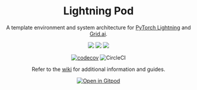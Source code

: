 <div align="center">

# Lightning Pod

A template environment and system architecture for [PyTorch Lightning](https://www.pytorchlightning.ai/) and [Grid.ai](https://www.grid.ai/).

![](https://img.shields.io/badge/PyTorch_Lightning-Ecosystem-informational?style=flat&logo=pytorchlightning&logoColor=white&color=2bbc8a)
![](https://img.shields.io/badge/Grid.ai-Compute-informational?style=flat&logo=grid.ai&logoColor=white&color=2bbc8a)
![](https://img.shields.io/badge/Gitpod-DevEnv-informational?style=flat&logo=gitpod&logoColor=white&color=2bbc8a)

[![codecov](https://codecov.io/gh/JustinGoheen/lightning-pod/branch/main/graph/badge.svg)](https://codecov.io/gh/JustinGoheen/lightning-pod)
![CircleCI](https://circleci.com/gh/JustinGoheen/lightning-pod.svg?style=shield)

Refer to the [wiki](https://github.com/JustinGoheen/lightning-pod/wiki) for additional information and guides.

[![Open in Gitpod](https://gitpod.io/button/open-in-gitpod.svg)](https://gitpod.io/#https://github.com/JustinGoheen/lightning-pod)

</div>
